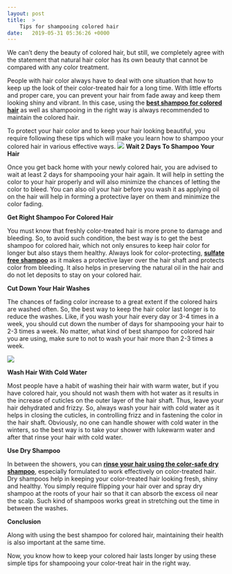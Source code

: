 ```yaml
---
layout: post
title:  >
    Tips for shampooing colored hair
date:   2019-05-31 05:36:26 +0000
---
```



We can’t deny the beauty of colored hair, but still, we completely agree with the statement that natural hair color has its own beauty that cannot be compared with any color treatment.

People with hair color always have to deal with one situation that how to keep up the look of their color-treated hair for a long time. With little efforts and proper care, you can prevent your hair from fade away and keep them looking shiny and vibrant. In this case, using the **[best shampoo for colored hair](https://www.makeupandbeautyguides.com/best-shampoo-colored-hair/)** as well as shampooing in the right way is always recommended to maintain the colored hair.

To protect your hair color and to keep your hair looking beautiful, you require following these tips which will make you learn how to shampoo your colored hair in various effective ways.
![](https://www.herstylecode.com/wp-content/uploads/2017/05/colored-hair-hair-color-ideas.jpg)
**Wait 2 Days To Shampoo Your Hair**

Once you get back home with your newly colored hair, you are advised to wait at least 2 days for shampooing your hair again. It will help in setting the color to your hair properly and will also minimize the chances of letting the color to bleed. You can also oil your hair before you wash it as applying oil on the hair will help in forming a protective layer on them and minimize the color fading.

**Get Right Shampoo For Colored Hair**

You must know that freshly color-treated hair is more prone to damage and bleeding. So, to avoid such condition, the best way is to get the best shampoo for colored hair, which not only ensures to keep hair color for longer but also stays them healthy. Always look for color-protecting, **[sulfate free shampoo](https://www.self.com/story/sulfate-free-shampoo)** as it makes a protective layer over the hair shaft and protects color from bleeding. It also helps in preserving the natural oil in the hair and do not let deposits to stay on your colored hair.

**Cut Down Your Hair Washes**

The chances of fading color increase to a great extent if the colored hairs are washed often. So, the best way to keep the hair color last longer is to reduce the washes. Like, if you wash your hair every day or 3-4 times in a week, you should cut down the number of days for shampooing your hair to 2-3 times a week. No matter, what kind of best shampoo for colored hair you are using, make sure to not to wash your hair more than 2-3 times a week.

![](https://media4.s-nbcnews.com/j/newscms/2019_12/1326270/washing-hair-today-180321-main_f31361896748723d38d4c94c645bcbb3.fit-760w.jpg)

**Wash Hair With Cold Water**

Most people have a habit of washing their hair with warm water, but if you have colored hair, you should not wash them with hot water as it results in the increase of cuticles on the outer layer of the hair shaft. Thus, leave your hair dehydrated and frizzy. So, always wash your hair with cold water as it helps in closing the cuticles, in controlling frizz and in fastening the color in the hair shaft. Obviously, no one can handle shower with cold water in the winters, so the best way is to take your shower with lukewarm water and after that rinse your hair with cold water. 

**Use Dry Shampoo**

In between the showers, you can **[rinse your hair using the color-safe dry shampoo](https://www.wikihow.com/Wash-Dyed-Hair-Without-Losing-Color)**, especially formulated to work effectively on color-treated hair. Dry shampoos help in keeping your color-treated hair looking fresh, shiny and healthy. You simply require flipping your hair over and spray dry shampoo at the roots of your hair so that it can absorb the excess oil near the scalp. Such kind of shampoos works great in stretching out the time in between the washes.

**Conclusion**

Along with using the best shampoo for colored hair, maintaining their health is also important at the same time.

Now, you know how to keep your colored hair lasts longer by using these simple tips for shampooing your color-treat hair in the right way.